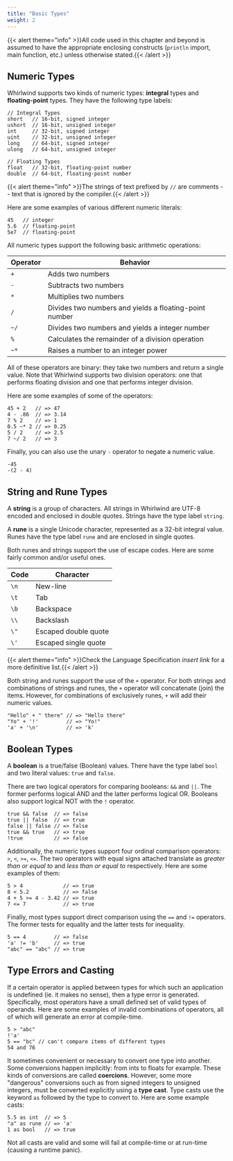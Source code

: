 ```yaml
---
title: "Basic Types"
weight: 2
---
```


{{< alert theme="info" >}}All code used in this chapter and beyond
is assumed to have the appropriate enclosing constructs (`println`
import, main function, etc.) unless otherwise stated.{{< /alert >}}

## Numeric Types

Whirlwind supports two kinds of numeric types: **integral** types and
**floating-point** types.  They have the following type labels:

    // Integral Types
    short   // 16-bit, signed integer
    ushort  // 16-bit, unsigned integer
    int     // 32-bit, signed integer
    uint    // 32-bit, unsigned integer
    long    // 64-bit, signed integer
    ulong   // 64-bit, unsigned integer

    // Floating Types
    float   // 32-bit, floating-point number
    double  // 64-bit, floating-point number

{{< alert theme="info" >}}The strings of text prefixed by `//`
are comments -- text that is ignored by the compiler.{{< /alert >}}

Here are some examples of various different numeric literals:

    45   // integer
    5.6  // floating-point
    5e7  // floating-point

All numeric types support the following basic arithmetic operations:

| Operator | Behavior |
| -------- | -------- |
| `+` | Adds two numbers |
| `-` | Subtracts two numbers |
| `*` | Multiplies two numbers |
| `/` | Divides two numbers and yields a floating-point number |
| `~/` | Divides two numbers and yields a integer number |
| `%` | Calculates the remainder of a division operation |
| `~*` | Raises a number to an integer power |

All of these operators are binary: they take two numbers and return
a single value.  Note that Whirlwind supports two division operators:
one that performs floating division and one that performs integer division.

Here are some examples of some of the operators:

    45 + 2   // => 47
    4 - .86  // => 3.14
    7 % 2    // => 1
    0.5 ~* 2 // => 0.25
    5 / 2    // => 2.5
    7 ~/ 2   // => 3

Finally, you can also use the unary `-` operator to negate a numeric value.

    -45 
    -(2 - 4)

## String and Rune Types

A **string** is a group of characters.  All strings in Whirlwind are UTF-8 encoded
and enclosed in double quotes.  Strings have the type label `string`.  

A **rune** is a single Unicode character, represented as a 32-bit integral value.
Runes have the type label `rune` and are enclosed in single quotes.  

Both runes and strings support the use of escape codes.  Here are some fairly
common and/or useful ones.

| Code | Character |
| ---- | --------- |
| `\n` | New-line |
| `\t` | Tab |
| `\b` | Backspace |
| `\\` | Backslash |
| `\"` | Escaped double quote |
| `\'` | Escaped single quote |

{{< alert theme="info" >}}Check the Language Specification *insert link* for a
more definitive list.{{< /alert >}}

Both string and runes support the use of the `+` operator.  For both strings
and combinations of strings and runes, the `+` operator will concatenate (join)
the items.  However, for combinations of exclusively runes, `+` will add their
numeric values.

    "Hello" + " there" // => "Hello there"
    "Yo" + '!'         // => "Yo!"
    'a' + '\n'         // => 'k'

## Boolean Types

A **boolean** is a true/false (Boolean) values.  There have the type label `bool`
and two literal values: `true` and `false`.  

There are two logical operators for comparing booleans: `&&` and `||`.  The
former performs logical AND and the latter performs logical OR.  Booleans
also support logical NOT with the `!` operator.

    true && false  // => false
    true || false  // => true
    false || false // => false
    true && true   // => true
    !true          // => false

Additionally, the numeric types support four ordinal comparison operators:
`>`, `<`, `>=`, `<=`.  The two operators with equal signs attached translate
as *greater than or equal to* and *less than or equal to* respectively.  Here
are some examples of them:

    5 > 4             // => true
    8 < 5.2           // => false
    4 + 5 >= 4 - 3.42 // => true
    7 <= 7            // => true

Finally, most types support direct comparison using the `==` and `!=` operators.
The former tests for equality and the latter tests for inequality.

    5 == 4         // => false
    'a' != 'b'     // => true
    "abc" == "abc" // => true

## Type Errors and Casting

If a certain operator is applied between types for which such an application
is undefined (ie. it makes no sense), then a type error is generated.  Specifically,
most operators have a small defined set of valid types of operands.  Here are
some examples of invalid combinations of operators, all of which will generate
an error at compile-time.

    5 > "abc" 
    !'a'
    5 == "bc" // can't compare items of different types
    54 and 76

It sometimes convenient or necessary to convert one type into another.  Some
conversions happen implicitly: from ints to floats for example.  These kinds
of conversions are called **coercions**.  However, some more "dangerous" conversions
such as from signed integers to unsigned integers, must be converted explicitly
using a **type cast**.  Type casts use the keyword `as` followed by the type
to convert to.  Here are some example casts:

    5.5 as int  // => 5
    "a" as rune // => 'a'
    1 as bool   // => true

Not all casts are valid and some will fail at compile-time or at run-time (causing
a runtime panic).  


